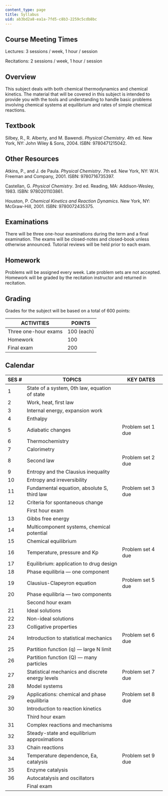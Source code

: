 ```yaml
---
content_type: page
title: Syllabus
uid: ab3bd2a8-ea1a-7fd5-c8b3-2259c5cdb8bc
---
```


Course Meeting Times
--------------------

Lectures: 3 sessions / week, 1 hour / session

Recitations: 2 sessions / week, 1 hour / session

Overview
--------

This subject deals with both chemical thermodynamics and chemical kinetics. The material that will be covered in this subject is intended to provide you with the tools and understanding to handle basic problems involving chemical systems at equilibrium and rates of simple chemical reactions.

Textbook
--------

Silbey, R., R. Alberty, and M. Bawendi. _Physical Chemistry_. 4th ed. New York, NY: John Wiley & Sons, 2004. ISBN: 9780471215042.

Other Resources
---------------

Atkins, P., and J. de Paula. _Physical Chemistry_. 7th ed. New York, NY: W.H. Freeman and Company, 2001. ISBN: 9780716735397.

Castellan, G. _Physical Chemistry_. 3rd ed. Reading, MA: Addison-Wesley, 1983. ISBN: 9780201103861.

Houston, P. _Chemical Kinetics and Reaction Dynamics_. New York, NY: McGraw-Hill, 2001. ISBN: 9780072435375.

Examinations
------------

There will be three one-hour examinations during the term and a final examination. The exams will be closed-notes and closed-book unless otherwise announced. Tutorial reviews will be held prior to each exam.

Homework
--------

Problems will be assigned every week. Late problem sets are not accepted. Homework will be graded by the recitation instructor and returned in recitation.

Grading
-------

Grades for the subject will be based on a total of 600 points:

| ACTIVITIES | POINTS |
| --- | --- |
| Three one-hour exams | 100 (each) |
| Homework | 100 |
| Final exam | 200 

Calendar
--------

| SES # | TOPICS | KEY DATES |
| --- | --- | --- |
| 1 | State of a system, 0th law, equation of state | &nbsp; |
| 2 | Work, heat, first law | &nbsp; |
| 3 | Internal energy, expansion work | &nbsp; |
| 4 | Enthalpy | &nbsp; |
| 5 | Adiabatic changes | Problem set 1 due |
| 6 | Thermochemistry | &nbsp; |
| 7 | Calorimetry | &nbsp; |
| 8 | Second law | Problem set 2 due |
| 9 | Entropy and the Clausius inequality | &nbsp; |
| 10 | Entropy and irreversibility | &nbsp; |
| 11 | Fundamental equation, absolute S, third law | Problem set 3 due |
| 12 | Criteria for spontaneous change | &nbsp; |
| &nbsp; | First hour exam | &nbsp; |
| 13 | Gibbs free energy | &nbsp; |
| 14 | Multicomponent systems, chemical potential | &nbsp; |
| 15 | Chemical equilibrium | &nbsp; |
| 16 | Temperature, pressure and Kp | Problem set 4 due |
| 17 | Equilibrium: application to drug design | &nbsp; |
| 18 | Phase equilibria — one component | &nbsp; |
| 19 | Clausius-Clapeyron equation | Problem set 5 due |
| 20 | Phase equilibria — two components | &nbsp; |
| &nbsp; | Second hour exam | &nbsp; |
| 21 | Ideal solutions | &nbsp; |
| 22 | Non-ideal solutions | &nbsp; |
| 23 | Colligative properties | &nbsp; |
| 24 | Introduction to statistical mechanics | Problem set 6 due |
| 25 | Partition function (q) — large N limit | &nbsp; |
| 26 | Partition function (Q) — many particles | &nbsp; |
| 27 | Statistical mechanics and discrete energy levels | Problem set 7 due |
| 28 | Model systems | &nbsp; |
| 29 | Applications: chemical and phase equilibria | Problem set 8 due |
| 30 | Introduction to reaction kinetics | &nbsp; |
| &nbsp; | Third hour exam | &nbsp; |
| 31 | Complex reactions and mechanisms | &nbsp; |
| 32 | Steady-state and equilibrium approximations | &nbsp; |
| 33 | Chain reactions | &nbsp; |
| 34 | Temperature dependence, Ea, catalysis | Problem set 9 due |
| 35 | Enzyme catalysis | &nbsp; |
| 36 | Autocatalysis and oscillators | &nbsp; |
| &nbsp; | Final exam |